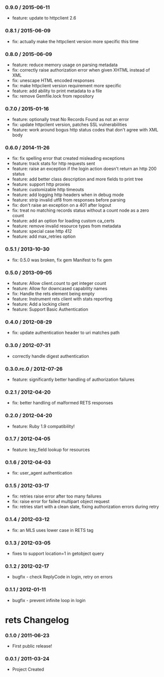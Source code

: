 ### 0.9.0 / 2015-06-11

* feature: update to httpclient 2.6

### 0.8.1 / 2015-06-09

* fix: actually make the httpclient version more specific this time

### 0.8.0 / 2015-06-09

* feature: reduce memory usage on parsing metadata
* fix: correctly raise authorization error when given XHTML instead of XML
* fix: unescape HTML encoded responses
* fix: make httpclient version requirement more specific
* feature: add ability to print metadata to a file
* fix: remove Gemfile.lock from repository

### 0.7.0 / 2015-01-16

* feature: optionally treat No Records Found as not an error
* fix: update httpclient version, patches SSL vulnerabilities
* feature: work around bogus http status codes that don't agree with XML body

### 0.6.0 / 2014-11-26

* fix: fix spelling error that created misleading exceptions
* feature: track stats for http requests sent
* feature: raise an exception if the login action doesn't return an http 200 status
* feature: add better class description and more fields to print tree
* feature: support http proxies
* feature: customizable http timeouts
* feature: add logging http headers when in debug mode
* feature: strip invalid utf8 from responses before parsing
* fix: don't raise an exception on a 401 after logout
* fix: treat no matching records status without a count node as a zero count
* feature: add an option for loading custom ca_certs
* feature: remove invalid resource types from metadata
* feature: special case http 412
* feature: add max_retries option

### 0.5.1 / 2013-10-30

* fix: 0.5.0 was broken, fix gem Manifest to fix gem

### 0.5.0 / 2013-09-05

* feature: Allow client.count to get integer count
* feature: Allow for downcased capability names
* fix: Handle the rets element being empty
* feature: Instrument rets client with stats reporting
* feature: Add a locking client
* feature: Support Basic Authentication

### 0.4.0 / 2012-08-29

* fix: update authentication header to uri matches path

### 0.3.0 / 2012-07-31

* correctly handle digest authentication

### 0.3.0.rc.0 / 2012-07-26

* feature: significantly better handling of authorization failures

### 0.2.1 / 2012-04-20

* fix: better handling of malformed RETS responses

### 0.2.0 / 2012-04-20

* feature: Ruby 1.9 compatibility!

### 0.1.7 / 2012-04-05

* feature: key_field lookup for resources

### 0.1.6 / 2012-04-03

* fix: user_agent authentication

### 0.1.5 / 2012-03-17

* fix: retries raise error after too many failures
* fix: raise error for failed multipart object request
* fix: retries start with a clean slate, fixing authorization errors during retry

### 0.1.4 / 2012-03-12

* fix: an MLS uses lower case in RETS tag

### 0.1.3 / 2012-03-05

* fixes to support location=1 in getobject query

### 0.1.2 / 2012-02-17

* bugfix - check ReplyCode in login, retry on errors

### 0.1.1 / 2012-01-11

* bugfix - prevent infinite loop in login

# rets Changelog

### 0.1.0 / 2011-06-23

* First public release!

### 0.0.1 / 2011-03-24

* Project Created
